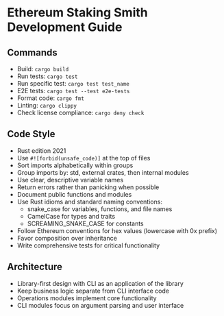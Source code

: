 # Ethereum Staking Smith Development Guide

## Commands
- Build: `cargo build`
- Run tests: `cargo test`
- Run specific test: `cargo test test_name`
- E2E tests: `cargo test --test e2e-tests`
- Format code: `cargo fmt`
- Linting: `cargo clippy`
- Check license compliance: `cargo deny check`

## Code Style
- Rust edition 2021
- Use `#![forbid(unsafe_code)]` at the top of files
- Sort imports alphabetically within groups
- Group imports by: std, external crates, then internal modules
- Use clear, descriptive variable names
- Return errors rather than panicking when possible
- Document public functions and modules
- Use Rust idioms and standard naming conventions:
  - snake_case for variables, functions, and file names
  - CamelCase for types and traits
  - SCREAMING_SNAKE_CASE for constants
- Follow Ethereum conventions for hex values (lowercase with 0x prefix)
- Favor composition over inheritance
- Write comprehensive tests for critical functionality

## Architecture
- Library-first design with CLI as an application of the library
- Keep business logic separate from CLI interface code
- Operations modules implement core functionality
- CLI modules focus on argument parsing and user interface
